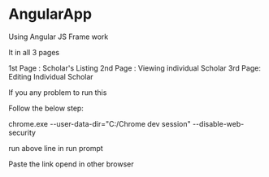 # AngularApp


Using Angular JS Frame work

It in all 3 pages 

1st Page : Scholar's Listing 
2nd Page : Viewing individual Scholar
3rd Page: Editing Individual Scholar

If  you any problem to run this 

Follow the below step:

chrome.exe --user-data-dir="C:/Chrome dev session" --disable-web-security

run above line in run prompt

Paste the link opend in other browser
